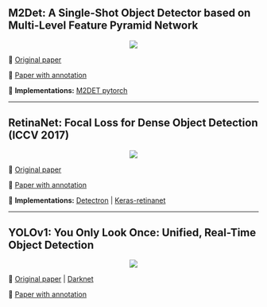 ## M2Det: A Single-Shot Object Detector based on Multi-Level Feature Pyramid Network

[<p align="center"> <img src="https://github.com/j-cunanan/papers-with-annotations/blob/master/object-detection/images/m2det-architecture.png"/> </p>](https://github.com/Machine-Learning-Tokyo/papers-with-annotations/blob/master/object-detection/m2det.pdf)



📌 [Original paper](https://arxiv.org/pdf/1811.04533.pdf)

📌 [Paper with annotation](https://github.com/Machine-Learning-Tokyo/papers-with-annotations/blob/master/object-detection/m2det.pdf)

📌 **Implementations:** [M2DET pytorch](https://github.com/qijiezhao/M2Det)

---
## RetinaNet: Focal Loss for Dense Object Detection (ICCV 2017)

[<p align="center"> <img src="https://github.com/Machine-Learning-Tokyo/papers-with-annotations/blob/master/object-detection/images/RetinaNet-architecture.png"/> </p>](https://github.com/Machine-Learning-Tokyo/papers-with-annotations/blob/master/object-detection/RetinaNet.pdf)



📌 [Original paper](http://openaccess.thecvf.com/content_ICCV_2017/papers/Lin_Focal_Loss_for_ICCV_2017_paper.pdf)

📌 [Paper with annotation](https://github.com/alisher0717/machine-learning-notes/blob/master/object-detection-papers/RetinaNet.pdf)

📌 **Implementations:** [Detectron](https://github.com/facebookresearch/Detectron) | [Keras-retinanet](https://github.com/fizyr/keras-retinanet)

---

## YOLOv1: You Only Look Once: Unified, Real-Time Object Detection

[<p align="center"> <img src="https://github.com/Machine-Learning-Tokyo/papers-with-annotations/blob/master/object-detection/images/YOLOv1.png"/> </p>](https://github.com/Machine-Learning-Tokyo/papers-with-annotations/blob/master/object-detection/YOLOv1.pdf)



📌 [Original paper](https://arxiv.org/abs/1506.02640) | [Darknet](http://pjreddie.com/yolo/)

📌 [Paper with annotation](https://github.com/Machine-Learning-Tokyo/papers-with-annotations/blob/master/object-detection/YOLOv1.pdf)
